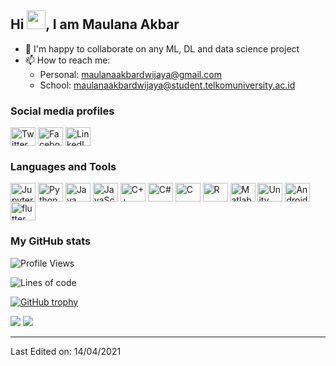 ## Hi <img src="https://raw.githubusercontent.com/iampavangandhi/iampavangandhi/master/gifs/Hi.gif" width="30px">, I am Maulana Akbar 

- 👯 I'm happy to collaborate on any ML, DL and data science project
- 📫 How to reach me: 
     - Personal: maulanaakbardwijaya@gmail.com
     - School: maulanaakbardwijaya@student.telkomuniversity.ac.id

### Social media profiles
<p align="left">
<a href="https://twitter.com/BangAkbar65"><img align="center" src="https://cdn.jsdelivr.net/npm/simple-icons@3.0.1/icons/twitter.svg" alt="Twitter profile" height="30" width="40" /></a>
<a href="https://www.facebook.com/maulanaakbardj/"><img align="center" src="https://cdn.jsdelivr.net/npm/simple-icons@3.0.1/icons/facebook.svg" alt="Facebook profile" height="30" width="40" /></a>
<a href="https://www.linkedin.com/in/maulanaakbardwijaya/"><img align="center" src="https://cdn.jsdelivr.net/npm/simple-icons@3.0.1/icons/linkedin.svg" alt="LinkedIn profile" height="30" width="40" /></a>
</p>

### Languages and Tools
<p align="left">
<img align="center" src="https://cdn.jsdelivr.net/npm/simple-icons@3.0.1/icons/jupyter.svg" alt="Jupyter Notebook" height="30" width="40" />
<img align="center" src="https://cdn.jsdelivr.net/npm/simple-icons@3.0.1/icons/python.svg" alt="Python" height="30" width="40" />
<img align="center" src="https://cdn.jsdelivr.net/npm/simple-icons@3.0.1/icons/java.svg" alt="Java" height="30" width="40" />
<img align="center" src="https://cdn.jsdelivr.net/npm/simple-icons@3.0.1/icons/javascript.svg" alt="JavaScript" height="30" width="40" />
<img align="center" src="https://cdn.jsdelivr.net/npm/simple-icons@3.0.1/icons/cplusplus.svg" alt="C++" height="30" width="40" />
<img align="center" src="https://cdn.jsdelivr.net/npm/simple-icons@3.0.1/icons/csharp.svg" alt="C#" height="30" width="40" />
<img align="center" src="https://cdn.jsdelivr.net/npm/simple-icons@3.0.1/icons/c.svg" alt="C" height="30" width="40" />
<img align="center" src="https://cdn.jsdelivr.net/npm/simple-icons@3.0.1/icons/r.svg" alt="R" height="30" width="40" />
<img align="center" src="https://cdn.jsdelivr.net/npm/simple-icons@3.0.1/icons/mathworks.svg" alt="Matlab" height="30" width="40" />
<img align="center" src="https://cdn.jsdelivr.net/npm/simple-icons@3.0.1/icons/unity.svg" alt="Unity" height="30" width="40" />
<img align="center" src="https://cdn.jsdelivr.net/npm/simple-icons@3.0.1/icons/android.svg" alt="Android" height="30" width="40" />
<img align="center" src="https://cdn.jsdelivr.net/npm/simple-icons@3.0.1/icons/flutter.svg" alt="flutter" height="30" width="40" />
</p>

### My GitHub stats 

<!--START_SECTION:waka-->
![Profile Views](http://img.shields.io/badge/Profile%20Views-116-blue)

![Lines of code](https://img.shields.io/badge/From%20Hello%20World%20I%27ve%20Written-333826%20lines%20of%20code-blue)

[![GitHub trophy](https://github-profile-trophy.vercel.app/?username=maulanaakbardj&theme=onedark)](https://github.com/ryo-ma/github-profile-trophy)

<img src="https://github-readme-stats.vercel.app/api?username=maulanaakbardj&count_private=true&show_icons=true" />

<img src="https://github-readme-stats.vercel.app/api/top-langs/?username=maulanaakbardj&layout=compact" />

<!--END_SECTION:waka-->
-----

Last Edited on: 14/04/2021
